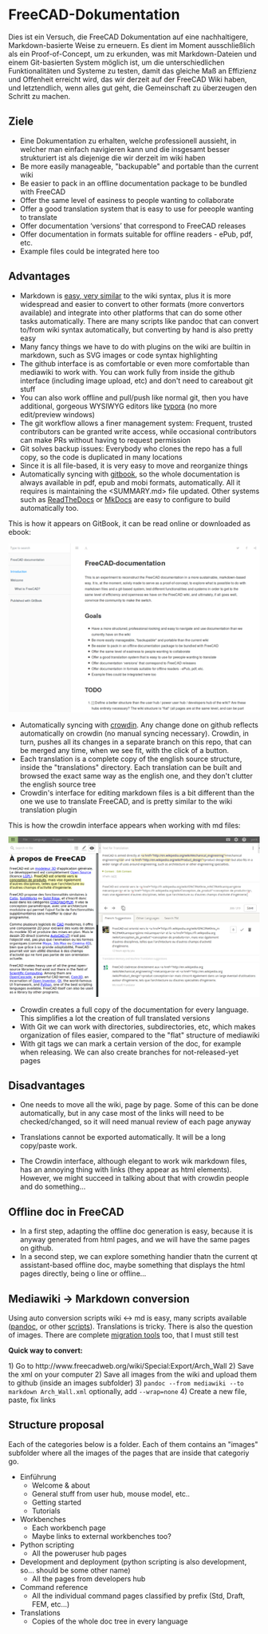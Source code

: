# FreeCAD-Dokumentation

Dies ist ein Versuch, die FreeCAD Dokumentation auf eine nachhaltigere, Markdown-basierte Weise zu erneuern. Es dient im Moment ausschließlich als ein Proof-of-Concept, um zu erkunden, was mit Markdown-Dateien und einem Git-basierten System möglich ist, um die unterschiedlichen Funktionalitäten und Systeme zu testen, damit das gleiche Maß an Effizienz und Offenheit erreicht wird, das wir derzeit auf der FreeCAD Wiki haben, und letztendlich, wenn alles gut geht, die Gemeinschaft zu überzeugen den Schritt zu machen.

## Ziele

* Eine Dokumentation zu erhalten, welche professionell aussieht, in welcher man einfach navigieren kann und die insgesamt besser strukturiert ist als diejenige die wir derzeit im wiki haben
* Be more easily manageable, "backupable" and portable than the current wiki
* Be easier to pack in an offline documentation package to be bundled with FreeCAD
* Offer the same level of easiness to people wanting to collaborate
* Offer a good translation system that is easy to use for peeople wanting to translate
* Offer documentation ‘versions’ that correspond to FreeCAD releases
* Offer documentation in formats suitable for offline readers - ePub, pdf, etc.
* Example files could be integrated here too

## Advantages

* Markdown is [easy, very similar](https://github.com/adam-p/markdown-here/wiki/Markdown-Cheatsheet) to the wiki syntax, plus it is more widespread and easier to convert to other formats (more convertors available) and integrate into other platforms that can do some other tasks automatically. There are many scripts like pandoc that can convert to/from wiki syntax automatically, but converting by hand is also pretty easy
* Many fancy things we have to do with plugins on the wiki are builtin in markdown, such as SVG images or code syntax highlighting
* The github interface is as comfortable or even more comfortable than mediawiki to work with. You can work fully from inside the github interface (including image upload, etc) and don't need to careabout git stuff
* You can also work offline and pull/push like normal git, then you have additional, gorgeous WYSIWYG editors like [typora](https://typora.io) (no more edit/preview windows)
* The git workflow allows a finer management system: Frequent, trusted contributors can be granted write access, while occasional contributors can make PRs without having to request permission
* Git solves backup issues: Everybody who clones the repo has a full copy, so the code is duplicated in many locations
* Since it is all file-based, it is very easy to move and reorganize things
* Automatically syncing with [gitbook](https://legacy.gitbook.com/book/yorikvanhavre/freecad-documentation), so the whole documentation is always available in pdf, epub and mobi formats, automatically. All it requires is maintaining the <SUMMARY.md> file updated. Other systems such as [ReadTheDocs](https://readthedocs.org/projects/freecad-documentation/) or [MkDocs](http://www.mkdocs.org/) are easy to configure to build automatically too.

This is how it appears on GitBook, it can be read online or downloaded as ebook:

![](images/gitbook.png)

* Automatically syncing with [crowdin](https://crowdin.com/project/freecad-documentation). Any change done on github reflects automatically on crowdin (no manual syncing necessary). Crowdin, in turn, pushes all its changes in a separate branch on this repo, that can be merged any time, when we see fit, with the click of a button. 
* Each translation is a complete copy of the english source structure, inside the "translations" directory. Each translation can be built and browsed the exact same way as the english one, and they don't clutter the english source tree
* Crowdin's interface for editing markdown files is a bit different than the one we use to translate FreeCAD, and is pretty similar to the wiki translation plugin

This is how the crowdin interface appears when working with md files:

![](images/crowdin.png)

* Crowdin creates a full copy of the documentation for every language. This simplifies a lot the creation of full translated versions
* With Git we can work with directories, subdirectories, etc, which makes organization of files easier, compared to the "flat" structure of mediawiki
* With git tags we can mark a certain version of the doc, for example when releasing. We can also create branches for not-released-yet pages

## Disadvantages

* One needs to move all the wiki, page by page. Some of this can be done automatically, but in any case most of the links will need to be checked/changed, so it will need manual review of each page anyway
* Translations cannot be exported automatically. It will be a long copy/paste work.
* The Crowdin interface, although elegant to work wik markdown files, has an annoying thing with links (they appear as <a> html elements). However, we might succeed in talking about that with crowdin people and do something...</li> </ul> 
  
  <h2>
    Offline doc in FreeCAD
  </h2>
  
  <ul>
    <li>
      In a first step, adapting the offline doc generation is easy, because it is anyway generated from html pages, and we will have the same pages on github.
    </li>
    <li>
      In a second step, we can explore something handier thatn the current qt assistant-based offline doc, maybe something that displays the html pages directly, being o line or offline...
    </li>
  </ul>
  
  <h2>
    Mediawiki -> Markdown conversion
  </h2>
  
  <p>
    Using auto conversion scripts wiki <-> md is easy, many scripts available (<a href="http://pandoc.org/">pandoc</a>, or other <a href="https://github.com/Gozala/markdown-wiki">scripts</a>). Translations is tricky. There is also the question of images. There are complete <a href="https://github.com/philipashlock/mediawiki-to-markdown">migration tools</a> too, that I must still test
  </p>
  
  <p>
    <strong>Quick way to convert:</strong>
  </p>
  
  <p>
    1) Go to http://www.freecadweb.org/wiki/Special:Export/Arch_Wall 2) Save the xml on your computer 2) Save all images from the wiki and upload them to github (inside an images subfolder) 3) <code>pandoc --from mediawiki --to markdown Arch_Wall.xml</code> optionally, add <code>--wrap=none</code> 4) Create a new file, paste, fix links
  </p>
  
  <h2>
    Structure proposal
  </h2>
  
  <p>
    Each of the categories below is a folder. Each of them contains an "images" subfolder where all the images of the pages that are inside that categoriy go.
  </p>
  
  <ul>
    <li>
      Einführung <ul>
        <li>
          Welcome & about
        </li>
        <li>
          General stuff from user hub, mouse model, etc..
        </li>
        <li>
          Getting started
        </li>
        <li>
          Tutorials
        </li>
      </ul>
    </li>
    <li>
      Workbenches <ul>
        <li>
          Each workbench page
        </li>
        <li>
          Maybe links to external workbenches too?
        </li>
      </ul>
    </li>
    <li>
      Python scripting <ul>
        <li>
          All the poweruser hub pages
        </li>
      </ul>
    </li>
    <li>
      Development and deployment (python scripting is also development, so... should be some other name) <ul>
        <li>
          All the pages from developers hub
        </li>
      </ul>
    </li>
    <li>
      Command reference <ul>
        <li>
          All the individual command pages classified by prefix (Std, Draft, FEM, etc...)
        </li>
      </ul>
    </li>
    <li>
      Translations <ul>
        <li>
          Copies of the whole doc tree in every language
        </li>
      </ul>
    </li>
  </ul>